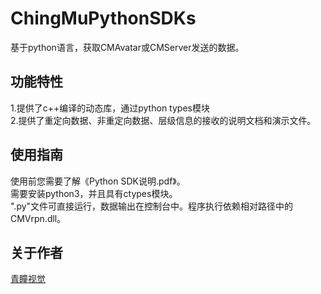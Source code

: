 # ChingMuPythonSDKs
基于python语言，获取CMAvatar或CMServer发送的数据。<br>

## 功能特性
1.提供了c++编译的动态库，通过python types模块<br>
2.提供了重定向数据、非重定向数据、层级信息的接收的说明文档和演示文件。

## 使用指南
使用前您需要了解《Python SDK说明.pdf》。<br>
需要安装python3，并且具有ctypes模块。<br>
".py"文件可直接运行，数据输出在控制台中。程序执行依赖相对路径中的CMVrpn.dll。

## 关于作者
<a href="http://www.chingmu.com/">青瞳视觉</a>
